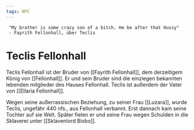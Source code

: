 ```yaml
---
tags: NPC
---
```


	 "My brather is some crazy son of a bitch. He be after that Hussy" 
	 - Fayrith Fellonhall, über Teclis

# Teclis Fellonhall
Teclis Fellonhall ist der Bruder von [[Fayrith Fellonhall]], dem derzeitigem König von [[Fellonhall]]. Er und sein Bruder sind die einziegen bekannten lebenden mitglieder des Hauses  Fellonhall. Teclis ist außerdem der Vater von [[Ellaria Fellonhall]].

Wegen seine außerrassischen Beziehung, zu seiner Frau [[Luzara]], wurde Teclis, ungefähr 440 nfs., aus Fellonhall verbannt. Erst dannach kam seine Tochter auf sie Welt. Später fielen er und seine Frau wegen Schulden in die Sklaverei unter [[Sklavenlord Bixbo]].
